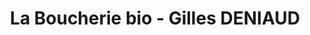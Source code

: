 ---
title: "La Boucherie bio - Gilles DENIAUD"
url: /montaigu/la-boucherie-bio-gilles-deniaud/
shop: Metzgerei
---